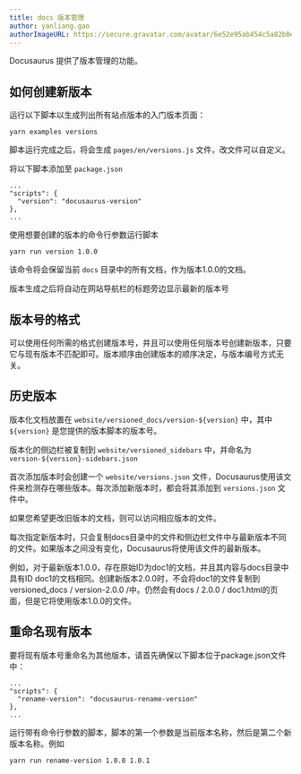 ```yaml
---
title: docs 版本管理
author: yanliang.gao
authorImageURL: https://secure.gravatar.com/avatar/6e52e95ab454c5a82b0eb13055d79bd5?s=72&d=identicon
---
```


Docusaurus 提供了版本管理的功能。

## 如何创建新版本

运行以下脚本以生成列出所有站点版本的入门版本页面：

```
yarn examples versions
```

脚本运行完成之后，将会生成 `pages/en/versions.js` 文件，改文件可以自定义。

将以下脚本添加至 `package.json` 

```
...
"scripts": {
  "version": "docusaurus-version"
},
...
```

使用想要创建的版本的命令行参数运行脚本

```
yarn run version 1.0.0
```

该命令将会保留当前 `docs` 目录中的所有文档，作为版本1.0.0的文档。

版本生成之后将自动在网站导航栏的标题旁边显示最新的版本号

## 版本号的格式

可以使用任何所需的格式创建版本号，并且可以使用任何版本号创建新版本，只要它与现有版本不匹配即可。版本顺序由创建版本的顺序决定，与版本编号方式无关。

## 历史版本

版本化文档放置在 `website/versioned_docs/version-${version}` 中，其中 `${version}` 是您提供的版本脚本的版本号。

版本化的侧边栏被复制到 `website/versioned_sidebars` 中，并命名为 `version-${version}-sidebars.json`

首次添加版本时会创建一个 `website/versions.json` 文件，Docusaurus使用该文件来检测存在哪些版本。每次添加新版本时，都会将其添加到 `versions.json` 文件中。

如果您希望更改旧版本的文档，则可以访问相应版本的文件。

每次指定新版本时，只会复制docs目录中的文件和侧边栏文件中与最新版本不同的文件。如果版本之间没有变化，Docusaurus将使用该文件的最新版本。

例如，对于最新版本1.0.0，存在原始ID为doc1的文档，并且其内容与docs目录中具有ID doc1的文档相同。创建新版本2.0.0时，不会将doc1的文件复制到versioned_docs / version-2.0.0 /中。仍然会有docs / 2.0.0 / doc1.html的页面，但是它将使用版本1.0.0的文件。

## 重命名现有版本

要将现有版本号重命名为其他版本，请首先确保以下脚本位于package.json文件中：

```
...
"scripts": {
  "rename-version": "docusaurus-rename-version"
},
...
```

运行带有命令行参数的脚本，脚本的第一个参数是当前版本名称，然后是第二个新版本名称。例如

```
yarn run rename-version 1.0.0 1.0.1
```
